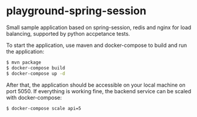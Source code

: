 # playground-spring-session
Small sample application based on spring-session, redis and nginx for load balancing, supported by python accpetance tests.

To start the application, use maven and docker-compose to build and run the application:

```bash
$ mvn package
$ docker-compose build
$ docker-compose up -d
```

After that, the application should be accessible on your local machine on port 5050.
If everything is working fine, the backend service can be scaled with docker-compose:

```bash
$ docker-compose scale api=5
```
